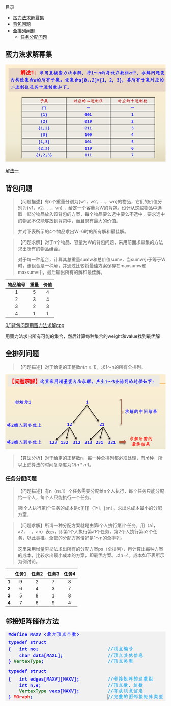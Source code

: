 目录
- [蛮力法求解幂集](#蛮力法求解幂集)
- [背包问题](#背包问题)
- [全排列问题](#全排列问题)
  - [任务分配问题](#任务分配问题)

## 蛮力法求解幂集
![](screenshots/pic01.png)

[解法一](./demo01-subset.cpp)

## 背包问题
> 【问题描述】有n个重量分别为{w1，w2，…，wn}的物品，它们的价值分别为{v1，v2，…，vn} ，给定一个容量为W的背包。设计从这些物品中选取一部分物品放入该背包的方案，每个物品要么选中要么不选中，要求选中的物品不仅能够放到背包中，而且具有最大的价值。
> 
> 并对下表所示的4个物品求出W=6时的所有解和最佳解。

> 【问题求解】对于n个物品、容量为W的背包问题，采用前面求幂集的方法求出所有的物品组合。
> 
> 对于每一种组合，计算其总重量sumw和总价值sumv，当sumw小于等于W时，该组合是一种解，并通过比较将最佳方案保存在maxsumw和maxsumv中，最后输出所有的解和最佳解。

| 物品编号 | 重量 | 价值 |
|:--------:|:----:|:----:|
|    1     |  5   |  4   |
|    2     |  3   |  4   |
|    3     |  2   |  3   |
|    4     |  1   |  1   |

[0/1背包问题用蛮力法求解cpp](backpack-problem/main.cpp)

用蛮力法求出所有可能的集合，然后计算每种集合的weight和value找到最优解

## 全排列问题
>【问题描述】对于给定的正整数$n(n≥1)$，求1～n的所有全排列。

![](screenshots/pic02.png)

> 【算法分析】对于给定的正整数n，每一种全排列都必须处理，有$n!$种，所以上述算法的时间复杂度为$O(n*n!)$。

### 任务分配问题
> 【问题描述】有n（n≥1）个任务需要分配给n个人执行，每个任务只能分配给一个人，每个人只能执行一个任务。
> 
> 第i个人执行第j个任务的成本是c[i][j]（1≤i，j≤n）。求出总成本最小的分配方案。

>【问题求解】所谓一种分配方案就是由第i个人执行第j个任务，用（a1，a2，…，an）表示，即第1个人执行第a1个任务，第2个人执行第a2个任务，以此类推。全部的分配方案恰好是1～n的全排列。
>
>这里采用增量穷举法求出所有的分配方案ps（全排列），再计算出每种方案的成本，比较求出最小成本的方案，即最优方案。以n=4，成本如下表所示为例讨论。

|       | 任务1 | 任务2 | 任务3 | 任务4 |
|:-----:|:-----:|:-----:|:-----:|:-----:|
| **1** |   9   |   2   |   7   |   8   |
| **2** |   6   |   4   |   3   |   7   |
| **3** |   5   |   8   |   1   |   8   |
| **4** |   7   |   6   |   9   |   4   |

## 邻接矩阵储存方法

![](screenshots/pic03.png)
